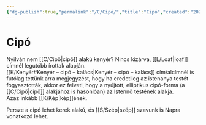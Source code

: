 ```yaml
---
{"dg-publish":true,"permalink":"/C/Cipó/","title":"Cipó","created":"2024-11-04T16:30","updated":"2024-11-04T16:30"}
---
```



# Cipó

Nyilván nem [[C/Cipő\|cipő]] alakú kenyér? Nincs kizárva, [[L/Loaf\|loaf]] címnél legutóbb írottak alapján.  
[[K/Kenyér#Kenyér – cipó – kalács\|Kenyér – cipó – kalács]] cím/alcímnél is futólag tettünk arra megjegyzést, hogy ha eredetileg az istenanya testét fogyasztották, akkor ez felveti, hogy a nyújtott, elliptikus cipó-forma (a [[C/Cipő\|cipő]] alakjához is hasonlóan) az Istennő testének alakja.  
Azaz inkább [[K/Kép\|kép]]ének.  

Persze a cipó lehet kerek alakú, és [[S/Szép\|szép]] szavunk is Napra vonatkozó lehet.  